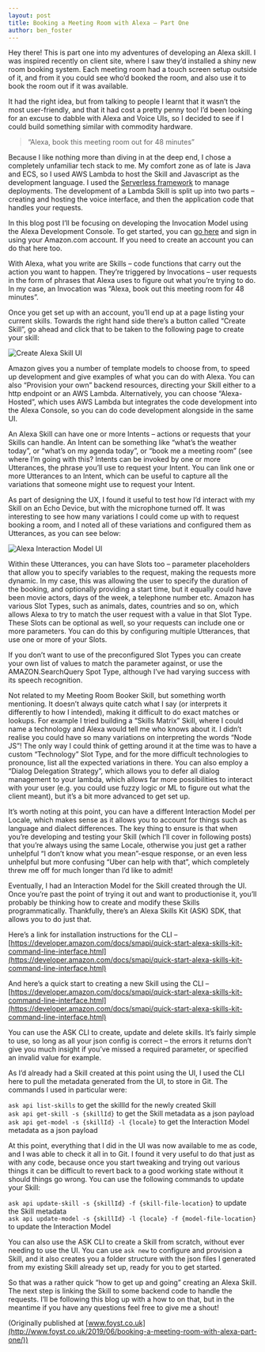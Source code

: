 ```yaml
---
layout: post
title: Booking a Meeting Room with Alexa – Part One
author: ben_foster
---
```


Hey there! This is part one into my adventures of developing an Alexa skill. I was inspired recently on client site, where I saw they’d installed a shiny new room booking system. Each meeting room had a touch screen setup outside of it, and from it you could see who’d booked the room, and also use it to book the room out if it was available.

It had the right idea, but from talking to people I learnt that it wasn’t the most user-friendly, and that it had cost a pretty penny too! I’d been looking for an excuse to dabble with Alexa and Voice UIs, so I decided to see if I could build something similar with commodity hardware.

> “Alexa, book this meeting room out for 48 minutes”

Because I like nothing more than diving in at the deep end, I chose a completely unfamiliar tech stack to me. My comfort zone as of late is Java and ECS, so I used AWS Lambda to host the Skill and Javascript as the development language. I used the [Serverless framework](https://serverless.com/) to manage deployments. The development of a Lambda Skill is split up into two parts – creating and hosting the voice interface, and then the application code that handles your requests.

In this blog post I’ll be focusing on developing the Invocation Model using the Alexa Development Console. To get started, you can [go here](https://developer.amazon.com/alexa) and sign in using your Amazon.com account. If you need to create an account you can do that here too.

With Alexa, what you write are Skills – code functions that carry out the action you want to happen. They’re triggered by Invocations – user requests in the form of phrases that Alexa uses to figure out what you’re trying to do. In my case, an Invocation was “Alexa, book out this meeting room for 48 minutes”.

Once you get set up with an account, you’ll end up at a page listing your current skills. Towards the right hand side there’s a button called “Create Skill”, go ahead and click that to be taken to the following page to create your skill:

![Create Alexa Skill UI]({{"/images/20190609-Skill-Creation-Page.png"}})

Amazon gives you a number of template models to choose from, to speed up development and give examples of what you can do with Alexa. You can also “Provision your own” backend resources, directing your Skill either to a http endpoint or an AWS Lambda. Alternatively, you can choose “Alexa-Hosted”, which uses AWS Lambda but integrates the code development into the Alexa Console, so you can do code development alongside in the same UI.

An Alexa Skill can have one or more Intents – actions or requests that your Skills can handle. An Intent can be something like “what’s the weather today”, or “what’s on my agenda today”, or “book me a meeting room” (see where I’m going with this? Intents can be invoked by one or more Utterances, the phrase you’ll use to request your Intent. You can link one or more Utterances to an Intent, which can be useful to capture all the variations that someone might use to request your Intent.

As part of designing the UX, I found it useful to test how I’d interact with my Skill on an Echo Device, but with the microphone turned off. It was interesting to see how many variations I could come up with to request booking a room, and I noted all of these variations and configured them as Utterances, as you can see below:

![Alexa Interaction Model UI]({{"/images/20190609-Alexa-Intention-Model.png"}})

Within these Utterances, you can have Slots too – parameter placeholders that allow you to specify variables to the request, making the requests more dynamic. In my case, this was allowing the user to specify the duration of the booking, and optionally providing a start time, but it equally could have been movie actors, days of the week, a telephone number etc. Amazon has various Slot Types, such as animals, dates, countries and so on, which allows Alexa to try to match the user request with a value in that Slot Type. These Slots can be optional as well, so your requests can include one or more parameters. You can do this by configuring multiple Utterances, that use one or more of your Slots.

If you don’t want to use of the preconfigured Slot Types you can create your own list of values to match the parameter against, or use the AMAZON.SearchQuery Spot Type, although I’ve had varying success with its speech recognition.

Not related to my Meeting Room Booker Skill, but something worth mentioning. It doesn’t always quite catch what I say (or interprets it differently to how I intended), making it difficult to do exact matches or lookups. For example I tried building a “Skills Matrix” Skill, where I could name a technology and Alexa would tell me who knows about it. I didn’t realise you could have so many variations on interpreting the words “Node JS”! The only way I could think of getting around it at the time was to have a custom “Technology” Slot Type, and for the more difficult technologies to pronounce, list all the expected variations in there. You can also employ a “Dialog Delegation Strategy”, which allows you to defer all dialog management to your lambda, which allows far more possibilities to interact with your user (e.g. you could use fuzzy logic or ML to figure out what the client meant), but it’s a bit more advanced to get set up.

It’s worth noting at this point, you can have a different Interaction Model per Locale, which makes sense as it allows you to account for things such as language and dialect differences. The key thing to ensure is that when you’re developing and testing your Skill (which I’ll cover in following posts) that you’re always using the same Locale, otherwise you just get a rather unhelpful “I don’t know what you mean”-esque response, or an even less unhelpful but more confusing “Uber can help with that”, which completely threw me off for much longer than I’d like to admit!

Eventually, I had an Interaction Model for the Skill created through the UI. Once you’re past the point of trying it out and want to productionise it, you’ll probably be thinking how to create and modify these Skills programmatically. Thankfully, there’s an Alexa Skills Kit (ASK) SDK, that allows you to do just that.

Here’s a link for installation instructions for the CLI – [https://developer.amazon.com/docs/smapi/quick-start-alexa-skills-kit-command-line-interface.html](https://developer.amazon.com/docs/smapi/quick-start-alexa-skills-kit-command-line-interface.html)

And here’s a quick start to creating a new Skill using the CLI – [https://developer.amazon.com/docs/smapi/quick-start-alexa-skills-kit-command-line-interface.html](https://developer.amazon.com/docs/smapi/quick-start-alexa-skills-kit-command-line-interface.html)

You can use the ASK CLI to create, update and delete skills. It’s fairly simple to use, so long as all your json config is correct – the errors it returns don’t give you much insight if you’ve missed a required parameter, or specified an invalid value for example.

As I’d already had a Skill created at this point using the UI, I used the CLI here to pull the metadata generated from the UI, to store in Git. The commands I used in particular were:

`ask api list-skills` to get the skillId for the newly created Skill  
`ask api get-skill -s {skillId}` to get the Skill metadata as a json payload  
`ask api get-model -s {skillId} -l {locale}` to get the Interaction Model metadata as a json payload

At this point, everything that I did in the UI was now available to me as code, and I was able to check it all in to Git. I found it very useful to do that just as with any code, because once you start tweaking and trying out various things it can be difficult to revert back to a good working state without it should things go wrong. You can use the following commands to update your Skill:

`ask api update-skill -s {skillId} -f {skill-file-location}` to update the Skill metadata  
`ask api update-model -s {skillId} -l {locale} -f {model-file-location}` to update the Interaction Model

You can also use the ASK CLI to create a Skill from scratch, without ever needing to use the UI. You can use `ask new` to configure and provision a Skill, and it also creates you a folder structure with the json files I generated from my existing Skill already set up, ready for you to get started.

So that was a rather quick “how to get up and going” creating an Alexa Skill. The next step is linking the Skill to some backend code to handle the requests. I’ll be following this blog up with a how to on that, but in the meantime if you have any questions feel free to give me a shout!

(Originally published at [www.foyst.co.uk](http://www.foyst.co.uk/2019/06/booking-a-meeting-room-with-alexa-part-one/))